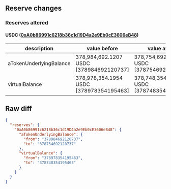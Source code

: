 ## Reserve changes

### Reserves altered

#### USDC ([0xA0b86991c6218b36c1d19D4a2e9Eb0cE3606eB48](https://etherscan.io/address/0xA0b86991c6218b36c1d19D4a2e9Eb0cE3606eB48))

| description | value before | value after |
| --- | --- | --- |
| aTokenUnderlyingBalance | 378,984,692.1207 USDC [378984692120737] | 378,754,692.1207 USDC [378754692120737] |
| virtualBalance | 378,978,354.1954 USDC [378978354195463] | 378,748,354.1954 USDC [378748354195463] |


## Raw diff

```json
{
  "reserves": {
    "0xA0b86991c6218b36c1d19D4a2e9Eb0cE3606eB48": {
      "aTokenUnderlyingBalance": {
        "from": "378984692120737",
        "to": "378754692120737"
      },
      "virtualBalance": {
        "from": "378978354195463",
        "to": "378748354195463"
      }
    }
  }
}
```